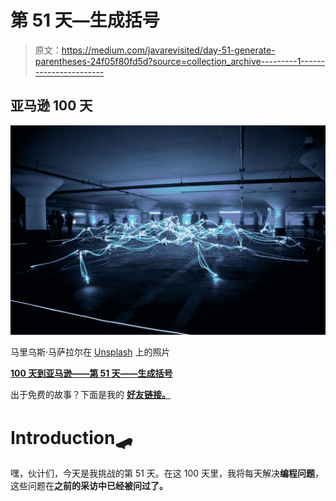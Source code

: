 # 第 51 天—生成括号

> 原文：<https://medium.com/javarevisited/day-51-generate-parentheses-24f05f80fd5d?source=collection_archive---------1----------------------->

## 亚马逊 100 天

![](img/839e97e106c37fc3451820346f9f499f.png)

马里乌斯·马萨拉尔在 [Unsplash](https://unsplash.com/s/photos/data?utm_source=unsplash&utm_medium=referral&utm_content=creditCopyText) 上的照片

[**100 天到亚马逊——第 51 天——生成括号**](https://leetcode.com/problems/generate-parentheses/)

出于免费的故事？下面是我的 [**好友链接。**](/@akshay_ravindran/day-51-generate-parentheses-24f05f80fd5d?source=friends_link&sk=98cec099c26e31db380df69b8f97c8f9)

# Introduction🛹

嘿，伙计们，今天是我挑战的第 51 天。在这 100 天里，我将每天解决**编程问题**，这些问题在**之前的采访中已经被问过了。**